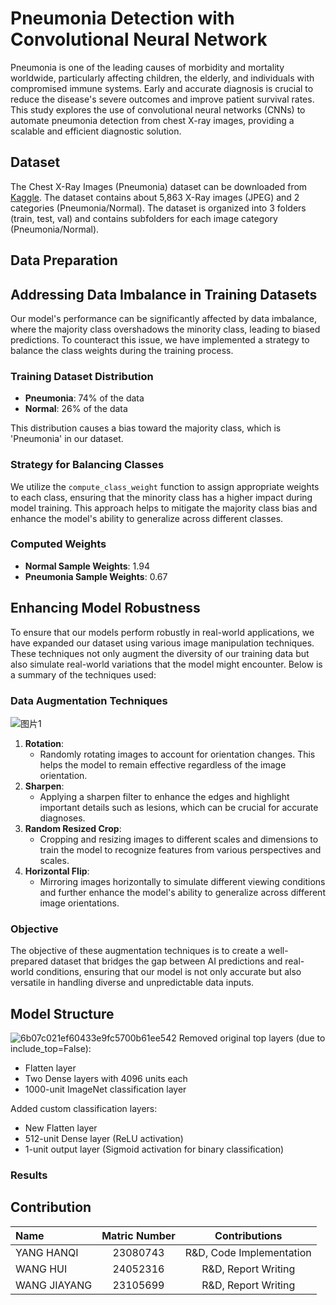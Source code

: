 # Pneumonia Detection with Convolutional Neural Network
Pneumonia is one of the leading causes of morbidity and mortality worldwide, particularly affecting children, the elderly, and individuals with compromised immune systems. Early and accurate diagnosis is crucial to reduce the disease's severe outcomes and improve patient survival rates.  This study explores the use of convolutional neural networks (CNNs) to automate pneumonia detection from chest X-ray images, providing a scalable and efficient diagnostic solution.
## Dataset
The Chest X-Ray Images (Pneumonia) dataset can be downloaded from [Kaggle](https://www.kaggle.com/datasets/paultimothymooney/chest-xray-pneumonia). The dataset contains about 5,863 X-Ray images (JPEG) and 2 categories (Pneumonia/Normal). The dataset is organized into 3 folders (train, test, val) and contains subfolders for each image category (Pneumonia/Normal). 
## Data Preparation

## Addressing Data Imbalance in Training Datasets

Our model's performance can be significantly affected by data imbalance, where the majority class overshadows the minority class, leading to biased predictions. To counteract this issue, we have implemented a strategy to balance the class weights during the training process.

### Training Dataset Distribution

- **Pneumonia**: 74% of the data
- **Normal**: 26% of the data

This distribution causes a bias toward the majority class, which is 'Pneumonia' in our dataset.

### Strategy for Balancing Classes

We utilize the `compute_class_weight` function to assign appropriate weights to each class, ensuring that the minority class has a higher impact during model training. This approach helps to mitigate the majority class bias and enhance the model's ability to generalize across different classes.

### Computed Weights

- **Normal Sample Weights**: 1.94
- **Pneumonia Sample Weights**: 0.67

## Enhancing Model Robustness
To ensure that our models perform robustly in real-world applications, we have expanded our dataset using various image manipulation techniques. These techniques not only augment the diversity of our training data but also simulate real-world variations that the model might encounter. Below is a summary of the techniques used:
### Data Augmentation Techniques
![图片1](https://github.com/user-attachments/assets/a81e018e-43a3-40a9-9904-86838a9853d0)
1. **Rotation**:
   - Randomly rotating images to account for orientation changes. This helps the model to remain effective regardless of the image orientation.
2. **Sharpen**:
   - Applying a sharpen filter to enhance the edges and highlight important details such as lesions, which can be crucial for accurate diagnoses.
3. **Random Resized Crop**:
   - Cropping and resizing images to different scales and dimensions to train the model to recognize features from various perspectives and scales.
4. **Horizontal Flip**:
   - Mirroring images horizontally to simulate different viewing conditions and further enhance the model's ability to generalize across different image orientations.
### Objective
The objective of these augmentation techniques is to create a well-prepared dataset that bridges the gap between AI predictions and real-world conditions, ensuring that our model is not only accurate but also versatile in handling diverse and unpredictable data inputs.




## Model Structure

![6b07c021ef60433e9fc5700b61ee542](https://github.com/user-attachments/assets/7868d337-27ec-49b3-9e97-ac1a5d22060e)
Removed original top layers (due to include_top=False):
- Flatten layer
- Two Dense layers with 4096 units each
- 1000-unit ImageNet classification layer

Added custom classification layers:
- New Flatten layer
- 512-unit Dense layer (ReLU activation)
- 1-unit output layer (Sigmoid activation for binary classification)


### Results



## Contribution
|      Name   |     Matric Number    |     Contributions  | 
|  :--------   |  :--------:  |  :--------: |
|  YANG HANQI  |   23080743  | R&D, Code Implementation |
|  WANG HUI  |  24052316  | R&D, Report Writing |
|  WANG JIAYANG  |  23105699  | R&D, Report Writing |
